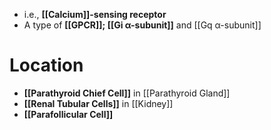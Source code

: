 - i.e., **[[Calcium]]-sensing receptor**
- A type of **[[GPCR]]; [[Gi α-subunit]]** and [[Gq α-subunit]]

# Location
- **[[Parathyroid Chief Cell]]** in [[Parathyroid Gland]]
- **[[Renal Tubular Cells]]** in [[Kidney]]
- **[[Parafollicular Cell]]**